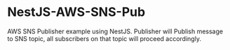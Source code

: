 # NestJS-AWS-SNS-Pub
AWS SNS Publisher example using NestJS. Publisher will Publish message to SNS topic, all subscribers on that topic will proceed accordingly.
